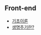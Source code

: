## Front-end
- [기초이론](./%EA%B0%9C%EC%9A%94.md)
- [생명주기란?](./%EC%83%9D%EB%AA%85%EC%A3%BC%EA%B8%B0.md)